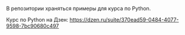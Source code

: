 В репозитории храняться примеры для курса по Python.

Курс по Python на Дзен:
https://dzen.ru/suite/370ead59-0484-4077-9598-7bc90680c497

